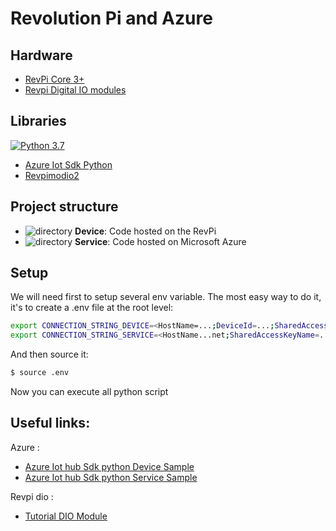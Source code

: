 # Revolution Pi and Azure 

## Hardware

- [RevPi Core 3+](https://revolution.kunbus.com/revpi-core/)
- [Revpi Digital IO modules](https://revolution.kunbus.com/io-modules/)

## Libraries 

[![Python 3.7](https://img.shields.io/badge/python-3.7-blue.svg)](https://www.python.org/downloads/release/python-360/)

- [Azure Iot Sdk Python](https://github.com/Azure/azure-iot-sdk-python)
- [Revpimodio2](https://github.com/naruxde/revpimodio2)

## Project structure
- ![directory](https://github.com/tpierrain/cqrs/blob/master/images/directory.png?raw=true) __**Device**__: Code hosted on the RevPi
- ![directory](https://github.com/tpierrain/cqrs/blob/master/images/directory.png?raw=true) __Service__: Code hosted on Microsoft Azure

## Setup

We will need first to setup several env variable. The most easy way to do it, it's to create a .env file at the root level:

```bash
export CONNECTION_STRING_DEVICE=<HostName=...;DeviceId=...;SharedAccessKey=...>
export CONNECTION_STRING_SERVICE=<HostName...net;SharedAccessKeyName=...;SharedAccessKey=....">
```
And then source it: 
```bash
$ source .env
```

Now you can execute all python script


## Useful links:
Azure : 
- [Azure Iot hub Sdk python Device Sample](https://github.com/Azure/azure-iot-sdk-python/tree/master/azure-iot-device/samples/async-hub-scenarios)
- [Azure Iot hub Sdk python Service Sample](https://github.com/Azure/azure-iot-sdk-python/tree/master/azure-iot-hub/samples)

Revpi dio :
 - [Tutorial DIO Module](https://www.rs-online.com/designspark/getting-started-with-the-versatile-revolution-pi-modular-industrial-platform)
 
